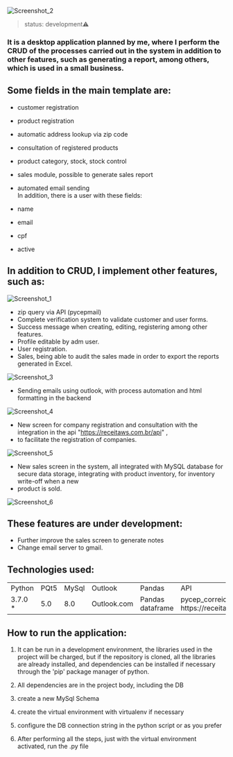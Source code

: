 ![Screenshot_2](https://user-images.githubusercontent.com/76075516/129206312-5b632f1a-3d3b-4300-9e8e-b1a60013e684.png)



>status: development⚠️

### It is a desktop application planned by me, where I perform the CRUD of the processes carried out in the system in addition to other features, such as generating a report, among others, which is used in a small business.

## Some fields in the main template are:

+ customer registration
+ product registration
+ automatic address lookup via zip code
+ consultation of registered products
+ product category, stock, stock control
+ sales module, possible to generate sales report
+ automated email sending  
In addition, there is a user with these fields:

+ name
+ email
+ cpf
+ active

## In addition to CRUD, I implement other features, such as:

![Screenshot_1](https://user-images.githubusercontent.com/76075516/129206059-9d66bfb5-be29-4e5f-b945-891ee2fdb7b2.png)



* zip query via API (pycepmail)
* Complete verification system to validate customer and user forms.
* Success message when creating, editing, registering among other features.
* Profile editable by adm user.
* User registration.
* Sales, being able to audit the sales made in order to export the reports generated in Excel.

![Screenshot_3](https://user-images.githubusercontent.com/76075516/129206471-5489ed0f-0f88-4211-adbe-f49ebfafb7c2.png)


* Sending emails using outlook, with process automation and html formatting in the backend

![Screenshot_4](https://user-images.githubusercontent.com/76075516/129206655-342883fd-59c1-4523-b055-23db18036bbb.png)


* New screen for company registration and consultation with the integration in the api "https://receitaws.com.br/api" ,
* to facilitate the registration of companies.

![Screenshot_5](https://user-images.githubusercontent.com/76075516/129207043-6e7fd53c-fd1d-4ad3-8034-a5319eec0b2a.png)

* New sales screen in the system, all integrated with MySQL database for secure data storage, integrating with product inventory, for inventory write-off when a new
* product is sold.

![Screenshot_6](https://user-images.githubusercontent.com/76075516/129208184-0275ae04-1962-4c51-b31b-974302ca345a.png)

## These features are under development:

- Further improve the sales screen to generate notes
- Change email server to gmail.

## Technologies used:

<table>
  <tr>
    <td> Python </td>
    <td> PQt5 </td>
    <td> MySql </td>
    <td> Outlook </td>
    <td> Pandas </td>
    <td> API </td>
  </tr>
  <tr>
    <td> 3.7.0 * </td>
    <td>5.0</td>
    <td>8.0</td>
    <td> Outlook.com </td>
    <td> Pandas dataframe  </td>
    <td> pycep_correios &  https://receitaws.com.br/api </td>
    
  </tr>
</table>

## How to run the application:

1) It can be run in a development environment, the libraries used in the project will be charged, but if the repository is cloned, all the libraries are already installed, and dependencies can be installed if necessary through the 'pip' package manager of python.

2) All dependencies are in the project body, including the DB
3) create a new MySql Schema
4) create the virtual environment with virtualenv if necessary
5) configure the DB connection string in the python script or as you prefer
6) After performing all the steps, just with the virtual environment activated, run the .py file

